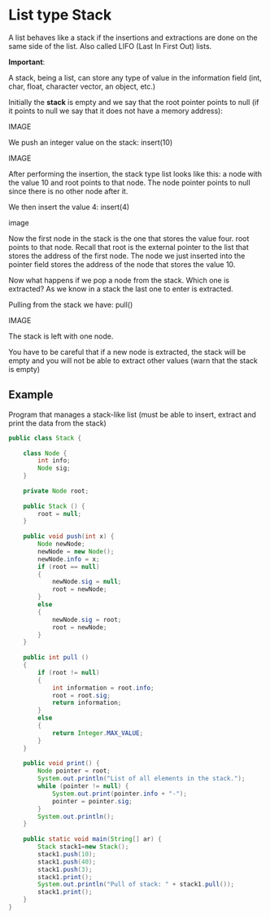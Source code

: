 # List type Stack

A list behaves like a stack if the insertions and extractions are done on the same side of the list. Also called LIFO (Last In First Out) lists.

**Important**: 

A stack, being a list, can store any type of value in the information field (int, char, float, character vector, an object, etc.)

Initially the **stack** is empty and we say that the root pointer points to null (if it points to null we say that it does not have a memory address):

IMAGE

We push an integer value on the stack: insert(10)

IMAGE

After performing the insertion, the stack type list looks like this: a node with the value 10 and root points to that node. The node pointer points to null since there is no other node after it.

We then insert the value 4: insert(4)

image

Now the first node in the stack is the one that stores the value four. root points to that node. Recall that root is the external pointer to the list that stores the address of the first node. The node we just inserted into the pointer field stores the address of the node that stores the value 10.

Now what happens if we pop a node from the stack. Which one is extracted? As we know in a stack the last one to enter is extracted.

Pulling from the stack we have: pull()

IMAGE

The stack is left with one node.

You have to be careful that if a new node is extracted, the stack will be empty and you will not be able to extract other values (warn that the stack is empty)


## Example

Program that manages a stack-like list (must be able to insert, extract and print the data from the stack)

```java
public class Stack {
	
    class Node {
        int info;
        Node sig;
    }
	
    private Node root;
    
    public Stack () {
        root = null;
    }
    
    public void push(int x) {
    	Node newNode;
        newNode = new Node();
        newNode.info = x;
        if (root == null)
        {
            newNode.sig = null;
            root = newNode;
        }
        else
        {
            newNode.sig = root;
            root = newNode;
        }
    }
    
    public int pull ()
    {
        if (root != null)
        {
            int information = root.info;
            root = root.sig;
            return information;
        }
        else
        {
            return Integer.MAX_VALUE;
        }
    }
    
    public void print() {
        Node pointer = root;
        System.out.println("List of all elements in the stack.");
        while (pointer != null) {
            System.out.print(pointer.info + "-");
            pointer = pointer.sig;
        }
        System.out.println();
    }
    
    public static void main(String[] ar) {
        Stack stack1=new Stack();
        stack1.push(10);
        stack1.push(40);
        stack1.push(3);
        stack1.print();
        System.out.println("Pull of stack: " + stack1.pull());
        stack1.print();        
    }
}
```
